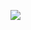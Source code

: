 

<a href="http://www.github.com/influxion"><img src="https://github-readme-streak-stats.herokuapp.com/?user=influxion&stroke=ffffff&background=27272a&ring=6366f1&fire=6366f1&currStreakNum=ffffff&currStreakLabel=6366f1&sideNums=ffffff&sideLabels=ffffff&dates=ffffff&hide_border=true" /></a>
